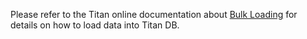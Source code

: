 Please refer to the Titan online documentation about [Bulk Loading](http://s3.thinkaurelius.com/docs/titan/1.0.0/bulk-loading.html)
for details on how to load data into Titan DB.
